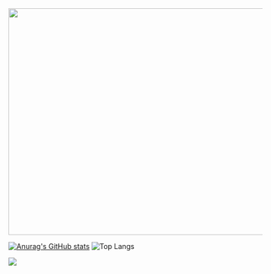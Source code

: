 <img src="https://media.giphy.com/media/Nx0rz3jtxtEre/giphy.gif"  width="1000" height="450">




[![Anurag's GitHub stats](https://github-readme-stats.vercel.app/api?username=albonec)](https://github.com/anuraghazra/github-readme-stats)
![Top Langs](https://github-readme-stats.vercel.app/api/top-langs/?username=myusername&theme=albonec)

![](https://komarev.com/ghpvc/?username=albonec&label=PROFILE+VIEWS)


